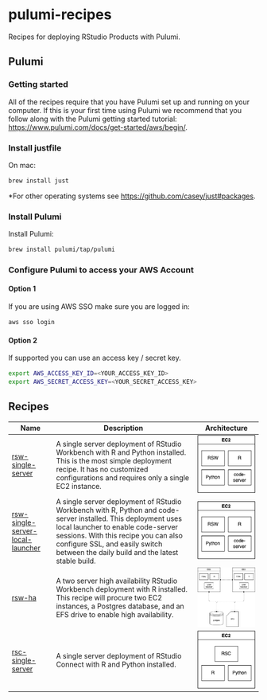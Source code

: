 # pulumi-recipes

Recipes for deploying RStudio Products with Pulumi.

## Pulumi

### Getting started

All of the recipes require that you have Pulumi set up and running on your computer. If this is your first time using Pulumi we recommend that you follow along with the Pulumi getting started tutorial: <https://www.pulumi.com/docs/get-started/aws/begin/>.

### Install justfile

On mac:

```bash
brew install just
```

*For other operating systems see <https://github.com/casey/just#packages>.

### Install Pulumi

Install Pulumi:

```bash
brew install pulumi/tap/pulumi
```

### Configure Pulumi to access your AWS Account

#### Option 1

If you are using AWS SSO make sure you are logged in:

```bash
aws sso login
```

#### Option 2

If supported you can use an access key / secret key.

```bash
export AWS_ACCESS_KEY_ID=<YOUR_ACCESS_KEY_ID>
export AWS_SECRET_ACCESS_KEY=<YOUR_SECRET_ACCESS_KEY>
```

## Recipes

| Name                                                         | Description                                                  | Architecture                                                 |
| ------------------------------------------------------------ | ------------------------------------------------------------ | ------------------------------------------------------------ |
| [rsw-single-server](recipes/rsw-single-server/)              | A single server deployment of RStudio Workbench with R and Python installed. This is the most simple deployment recipe. It has no customized configurations and requires only a single EC2 instance. | ![](recipes/rsw-single-server-local-launcher/infra.drawio.png) |
| [rsw-single-server-local-launcher](recipes/rsw-single-server-local-launcher/) | A single server deployment of RStudio Workbench with R, Python and code-server installed. This deployment uses local launcher to enable code-server sessions. With this recipe you can also configure SSL, and easily switch between the daily build and the latest stable build. | ![](recipes/rsw-single-server-local-launcher/infra.drawio.png) |
| [rsw-ha](recipes/rsw-ha/)                                    | A two server high availability RStudio Workbench deployment with R installed. This recipe will procure two EC2 instances, a Postgres database, and an EFS drive to enable high availability. | ![](recipes/rsw-ha/infra.drawio.png)                         |
| [rsc-single-server](recipes/rsc-single-server/)                                    | A single server deployment of RStudio Connect with R and Python installed. | ![](recipes/rsc-single-server/infra.drawio.png)                         |
